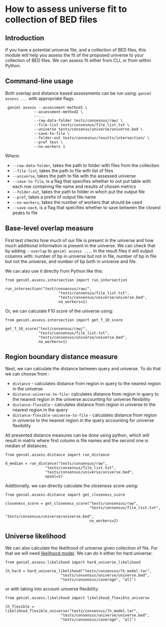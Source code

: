 # How to assess universe fit to collection of BED files

## Introduction

If you have a potential universe file, and a collection of BED files, this module will help you assess the fit of the proposed universe to your collection of BED files. We can assess fit either from CLI, or from within Python.

## Command-line usage

Both overlap and distance based assessments can be run using: `geniml assess ...` with appropriate flags.

```console
 geniml assess --assessment-method1 \
             --assessment-method2 \
             --...
             --raw-data-folder tests/consesnus/raw/ \
             --file-list tests/consesnus/file_list.txt \
             --universe tests/consenus/universe/universe.bed \
             --save-to-file \
             --folder-out tests/consesnus/results/intersection/ \
             --pref test \
             --no-workers 1
```
Where:

- ``--raw-data-folder``, takes the path to folder with files from the collection
- ``--file-list``, takes the path to file with list of files
- ``--universe``, takes the path to file with the assessed universe
- ``--save-to-file``,  is a flag that specifies whether to out put table with each row 
containing file name and results of chosen metrics
- ``--folder-out``, takes the path to folder in which put the output file
- ``--pref``, takes a prefix of output file name
- ``--no-workers``, takes the number of workers that should be used
- ``--save-each``, is a flag that specifies whether to save between the closest peaks to file

## Base-level overlap measure

First test checks how much of our file is present in the universe and how much additional information is present in the universe. We can check that by adding ```--overlap``` to ```geniml assess ...```. In the result files it will output columns with: number of bp in universe but not in file, number of bp in file but not the universe, and number of bp both in universe and file.

We can also use it directly from Python like this:

```
from geniml.assess.intersection import run_intersection

run_intersection("test/consensus/raw/",
                        "tests/consensus/file_list.txt",
                        "tests/consensus/universe/universe.bed",
                        no_workers=1)
```

Or, we can calculate F10 score of the universe using:

```
from geniml.assess.intersection import get_f_10_score

get_f_10_score("test/consensus/raw/",
               "tests/consensus/file_list.txt",
               "tests/consensus/universe/universe.bed",
               no_workers=1)
```

## Region boundary distance measure

Next, we can calculate the distance between query and universe. To do that we can choose from :
 - ```distance``` - calculates distance from region in query to the nearest region in the universe
 - ```distance-universe-to-file```- calculates distance from region in query to the nearest region in the universe accounting for universe flexibility
 - ```distance-flexible``` - calculates distance from region in universe to the nearest region in the query
 - ```distance-flexible-universe-to-file``` - calculates distance from region in universe to the nearest region in the query accounting for universe flexibility


All presented distance measures can be done using python, which will result in matrix where first column is file names and the second one is median of distances. 

```
from geniml.assess.distance import run_distance

d_median = run_distance("tests/consensus/raw",
                  "tests/consensus/file_list.txt",
                  "tests/consensus/universe/universe.bed",
                  npool=2)
```
Additionally, we can directly calculate the closeness score using:

```
from geniml.assess.distance import get_closeness_score

closeness_score = get_closeness_score("tests/consensus/raw",
                                      "tests/consensus/file_list.txt",
                                      "tests/consensus/universe/universe.bed",
                                      no_workers=2)
```


## Universe likelihood

We can also calculate the likelihood of universe given collection of file. For that we
will need [likelihood model](create-consensus-peaks.md#making-likelihood-model-). We can do it
either for hard universe:

```
from geniml.assess.likelihood import hard_universe_likelihood

lh_hard = hard_universe_likelihood("tests/consensus/lh_model.tar",
                         "tests/consensus/universe/universe.bed",
                         "tests/consensus/coverage", "all")
```

or with taking into account universe flexibility:

```
from geniml.assess.likelihood import likelihood_flexible_universe

lh_flexible = likelihood_flexible_universe("tests/consensus/lh_model.tar",
                         "tests/consensus/universe/universe.bed",
                         "tests/consensus/coverage", "all")
```